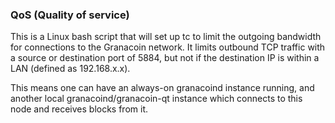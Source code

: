 ### QoS (Quality of service) ###

This is a Linux bash script that will set up tc to limit the outgoing bandwidth for connections to the Granacoin network. It limits outbound TCP traffic with a source or destination port of 5884, but not if the destination IP is within a LAN (defined as 192.168.x.x).

This means one can have an always-on granacoind instance running, and another local granacoind/granacoin-qt instance which connects to this node and receives blocks from it.
